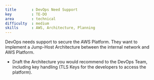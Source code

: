 ```yaml
---
title       : DevOps Need Support
key         : TE-DO
area        : technical
difficulty  : medium
skills      : AWS, Architecture, Planning
---
```


DevOps needs support to secure the AWS Platform. They want to implement a Jump-Host Architecture between the internal network and AWS Platform.

- Draft the Architecture you would recommend to the DevOps Team, including key handling (TLS Keys for the developers to access the platform).
